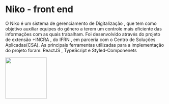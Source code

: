 # Niko - front end

O Niko é um sistema de gerenciamento de Digitalização , que tem como objetivo auxiliar equipes do gênero a terem um controle mais eficiente das informações com as quais trabalham. Foi desenvolvido através do projeto de extensão +INCRA , do IFRN , em parceria com o Centro de Soluções Aplicadas(CSA). As principais ferramentas utilizadas para a implementação do projeto foram: ReactJS , TypeScript e Styled-Componenets

<img width=130em src="https://github.com/csaifrn/niko-web/assets/78752187/1c74eb8c-4f8b-4b6a-8102-5283075676f6)">
